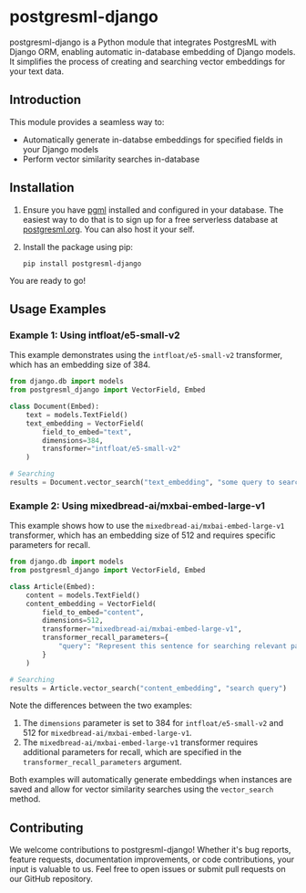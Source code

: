 # postgresml-django

postgresml-django is a Python module that integrates PostgresML with Django ORM, enabling automatic in-database embedding of Django models. It simplifies the process of creating and searching vector embeddings for your text data.

## Introduction

This module provides a seamless way to:
- Automatically generate in-databse embeddings for specified fields in your Django models
- Perform vector similarity searches in-database

## Installation

1. Ensure you have [pgml](https://github.com/postgresml/postgresml) installed and configured in your database. The easiest way to do that is to sign up for a free serverless database at [postgresml.org](https://postgresml.org). You can also host it your self.

2. Install the package using pip:

   ```
   pip install postgresml-django
   ```

You are ready to go!

## Usage Examples

### Example 1: Using intfloat/e5-small-v2

This example demonstrates using the `intfloat/e5-small-v2` transformer, which has an embedding size of 384.

```python
from django.db import models
from postgresml_django import VectorField, Embed

class Document(Embed):
    text = models.TextField()
    text_embedding = VectorField(
        field_to_embed="text",
        dimensions=384,
        transformer="intfloat/e5-small-v2"
    )

# Searching
results = Document.vector_search("text_embedding", "some query to search against")
```

### Example 2: Using mixedbread-ai/mxbai-embed-large-v1

This example shows how to use the `mixedbread-ai/mxbai-embed-large-v1` transformer, which has an embedding size of 512 and requires specific parameters for recall.

```python
from django.db import models
from postgresml_django import VectorField, Embed

class Article(Embed):
    content = models.TextField()
    content_embedding = VectorField(
        field_to_embed="content",
        dimensions=512,
        transformer="mixedbread-ai/mxbai-embed-large-v1",
        transformer_recall_parameters={
            "query": "Represent this sentence for searching relevant passages: "
        }
    )

# Searching
results = Article.vector_search("content_embedding", "search query")
```

Note the differences between the two examples:
1. The `dimensions` parameter is set to 384 for `intfloat/e5-small-v2` and 512 for `mixedbread-ai/mxbai-embed-large-v1`.
2. The `mixedbread-ai/mxbai-embed-large-v1` transformer requires additional parameters for recall, which are specified in the `transformer_recall_parameters` argument.

Both examples will automatically generate embeddings when instances are saved and allow for vector similarity searches using the `vector_search` method.

## Contributing

We welcome contributions to postgresml-django! Whether it's bug reports, feature requests, documentation improvements, or code contributions, your input is valuable to us. Feel free to open issues or submit pull requests on our GitHub repository.
